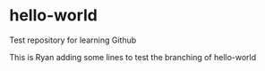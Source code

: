 # hello-world
Test repository for learning Github

This is Ryan adding some lines to test the branching of hello-world
